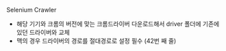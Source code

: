 Selenium Crawler
 - 해당 기기와 크롬의 버전에 맞는 크롬드라이버 다운로드해서 driver 폴더에 기존에 있던 드라이버와 교체
 - 맥의 경우 드라이버의 경로를 절대경로로 설정 필수 (42번 째 줄)